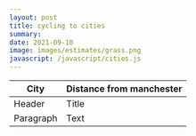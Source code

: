 ```yaml
---
layout: post
title: cycling to cities
summary:
date: 2021-09-10
image: images/estimates/grass.png
javascript: /javascript/cities.js
---
```


| City      | Distance from manchester |
| --------- | ------------------------ |
| Header    | Title                    |
| Paragraph | Text                     |
